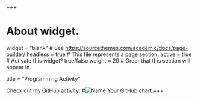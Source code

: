 +++
# About widget.
widget = "blank"  # See https://sourcethemes.com/academic/docs/page-builder/
headless = true  # This file represents a page section.
active = true  # Activate this widget? true/false
weight = 20  # Order that this section will appear in.

title = "Programming Activity"

Check out my GitHub activity:
#<img src="https://ghchart.rshah.org/BriceonWiley" alt="Name Your GitHub chart">
+++

